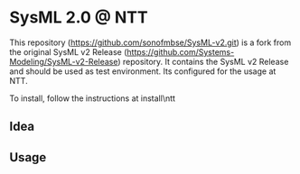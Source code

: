 # SysML 2.0 @ NTT

This repository (https://github.com/sonofmbse/SysML-v2.git) is a fork from the original SysML v2 Release (https://github.com/Systems-Modeling/SysML-v2-Release) repository.
It contains the SysML v2 Release and should be used as test environment. Its configured for the usage at NTT.

To install, follow the instructions at install\ntt

## Idea



## Usage

